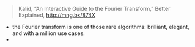 >  Kalid, “An Interactive Guide to the Fourier Transform,” Better Explained, http://mng.bx/874X
- the Fourier transform is one of those rare algorithms: brilliant, elegant, and with a million use cases.
- 
